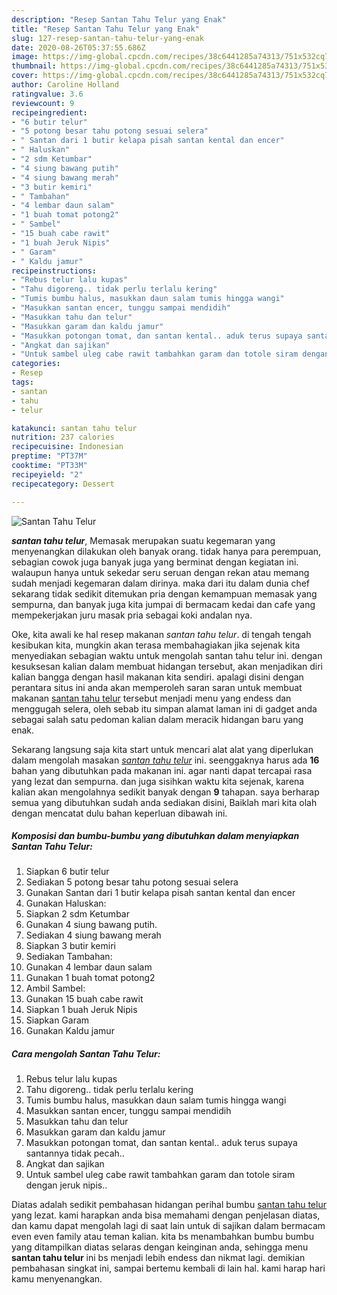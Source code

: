 ```yaml
---
description: "Resep Santan Tahu Telur yang Enak"
title: "Resep Santan Tahu Telur yang Enak"
slug: 127-resep-santan-tahu-telur-yang-enak
date: 2020-08-26T05:37:55.686Z
image: https://img-global.cpcdn.com/recipes/38c6441285a74313/751x532cq70/santan-tahu-telur-foto-resep-utama.jpg
thumbnail: https://img-global.cpcdn.com/recipes/38c6441285a74313/751x532cq70/santan-tahu-telur-foto-resep-utama.jpg
cover: https://img-global.cpcdn.com/recipes/38c6441285a74313/751x532cq70/santan-tahu-telur-foto-resep-utama.jpg
author: Caroline Holland
ratingvalue: 3.6
reviewcount: 9
recipeingredient:
- "6 butir telur"
- "5 potong besar tahu potong sesuai selera"
- " Santan dari 1 butir kelapa pisah santan kental dan encer"
- " Haluskan"
- "2 sdm Ketumbar"
- "4 siung bawang putih"
- "4 siung bawang merah"
- "3 butir kemiri"
- " Tambahan"
- "4 lembar daun salam"
- "1 buah tomat potong2"
- " Sambel"
- "15 buah cabe rawit"
- "1 buah Jeruk Nipis"
- " Garam"
- " Kaldu jamur"
recipeinstructions:
- "Rebus telur lalu kupas"
- "Tahu digoreng.. tidak perlu terlalu kering"
- "Tumis bumbu halus, masukkan daun salam tumis hingga wangi"
- "Masukkan santan encer, tunggu sampai mendidih"
- "Masukkan tahu dan telur"
- "Masukkan garam dan kaldu jamur"
- "Masukkan potongan tomat, dan santan kental.. aduk terus supaya santannya tidak pecah.."
- "Angkat dan sajikan"
- "Untuk sambel uleg cabe rawit tambahkan garam dan totole siram dengan jeruk nipis.."
categories:
- Resep
tags:
- santan
- tahu
- telur

katakunci: santan tahu telur 
nutrition: 237 calories
recipecuisine: Indonesian
preptime: "PT37M"
cooktime: "PT33M"
recipeyield: "2"
recipecategory: Dessert

---
```



![Santan Tahu Telur](https://img-global.cpcdn.com/recipes/38c6441285a74313/751x532cq70/santan-tahu-telur-foto-resep-utama.jpg)

<b><i>santan tahu telur</i></b>, Memasak merupakan suatu kegemaran yang menyenangkan dilakukan oleh banyak orang. tidak hanya para perempuan, sebagian cowok juga banyak juga yang berminat dengan kegiatan ini. walaupun hanya untuk sekedar seru seruan dengan rekan atau memang sudah menjadi kegemaran dalam dirinya. maka dari itu dalam dunia chef sekarang tidak sedikit ditemukan pria dengan kemampuan memasak yang sempurna, dan banyak juga kita jumpai di bermacam kedai dan cafe yang mempekerjakan juru masak pria sebagai koki andalan nya.



Oke, kita awali ke hal resep makanan <i>santan tahu telur</i>. di tengah tengah kesibukan kita, mungkin akan terasa membahagiakan jika sejenak kita menyediakan sebagian waktu untuk mengolah santan tahu telur ini. dengan kesuksesan kalian dalam membuat hidangan tersebut, akan menjadikan diri kalian bangga dengan hasil makanan kita sendiri. apalagi disini dengan perantara situs ini anda akan memperoleh saran saran untuk membuat makanan <u>santan tahu telur</u> tersebut menjadi menu yang endess dan menggugah selera, oleh sebab itu simpan alamat laman ini di gadget anda sebagai salah satu pedoman kalian dalam meracik hidangan baru yang enak.


Sekarang langsung saja kita start untuk mencari alat alat yang diperlukan dalam mengolah masakan <u><i>santan tahu telur</i></u> ini. seenggaknya harus ada <b>16</b> bahan yang dibutuhkan pada makanan ini. agar nanti dapat tercapai rasa yang lezat dan sempurna. dan juga sisihkan waktu kita sejenak, karena kalian akan mengolahnya sedikit banyak dengan <b>9</b> tahapan. saya berharap semua yang dibutuhkan sudah anda sediakan disini, Baiklah mari kita olah dengan mencatat dulu bahan keperluan dibawah ini.

<!--inarticleads1-->

##### Komposisi dan bumbu-bumbu yang dibutuhkan dalam menyiapkan Santan Tahu Telur:

1. Siapkan 6 butir telur
1. Sediakan 5 potong besar tahu potong sesuai selera
1. Gunakan  Santan dari 1 butir kelapa pisah santan kental dan encer
1. Gunakan  Haluskan:
1. Siapkan 2 sdm Ketumbar
1. Gunakan 4 siung bawang putih.
1. Sediakan 4 siung bawang merah
1. Siapkan 3 butir kemiri
1. Sediakan  Tambahan:
1. Gunakan 4 lembar daun salam
1. Gunakan 1 buah tomat potong2
1. Ambil  Sambel:
1. Gunakan 15 buah cabe rawit
1. Siapkan 1 buah Jeruk Nipis
1. Siapkan  Garam
1. Gunakan  Kaldu jamur




<!--inarticleads2-->

##### Cara mengolah Santan Tahu Telur:

1. Rebus telur lalu kupas
1. Tahu digoreng.. tidak perlu terlalu kering
1. Tumis bumbu halus, masukkan daun salam tumis hingga wangi
1. Masukkan santan encer, tunggu sampai mendidih
1. Masukkan tahu dan telur
1. Masukkan garam dan kaldu jamur
1. Masukkan potongan tomat, dan santan kental.. aduk terus supaya santannya tidak pecah..
1. Angkat dan sajikan
1. Untuk sambel uleg cabe rawit tambahkan garam dan totole siram dengan jeruk nipis..




Diatas adalah sedikit pembahasan hidangan perihal bumbu <u>santan tahu telur</u> yang lezat. kami harapkan anda bisa memahami dengan penjelasan diatas, dan kamu dapat mengolah lagi di saat lain untuk di sajikan dalam bermacam even even family atau teman kalian. kita bs menambahkan bumbu bumbu yang ditampilkan diatas selaras dengan keinginan anda, sehingga menu <b>santan tahu telur</b> ini bs menjadi lebih endess dan nikmat lagi. demikian pembahasan singkat ini, sampai bertemu kembali di lain hal. kami harap hari kamu menyenangkan.
